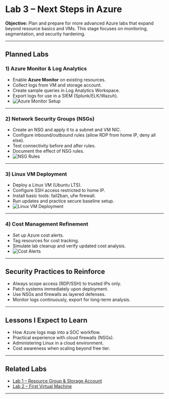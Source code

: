 # Lab 3 – Next Steps in Azure

**Objective:** Plan and prepare for more advanced Azure labs that expand beyond resource basics and VMs. This stage focuses on monitoring, segmentation, and security hardening.

---

## Planned Labs

### 1) Azure Monitor & Log Analytics
- Enable **Azure Monitor** on existing resources.
- Collect logs from VM and storage account.
- Create sample queries in Log Analytics Workspace.
- Export logs for use in a SIEM (Splunk/ELK/Wazuh).
- ![Azure Monitor Setup](artifacts/screenshots/azure-monitor.png)

---

### 2) Network Security Groups (NSGs)
- Create an NSG and apply it to a subnet and VM NIC.
- Configure inbound/outbound rules (allow RDP from home IP, deny all else).
- Test connectivity before and after rules.
- Document the effect of NSG rules.
- ![NSG Rules](artifacts/screenshots/nsg-rules.png)

---

### 3) Linux VM Deployment
- Deploy a Linux VM (Ubuntu LTS).
- Configure SSH access restricted to home IP.
- Install basic tools: fail2ban, ufw firewall.
- Run updates and practice secure baseline setup.
- ![Linux VM Deployment](artifacts/screenshots/linux-vm.png)

---

### 4) Cost Management Refinement
- Set up Azure cost alerts.
- Tag resources for cost tracking.
- Simulate lab cleanup and verify updated cost analysis.
- ![Cost Alerts](artifacts/screenshots/cost-alerts.png)

---

## Security Practices to Reinforce
- Always scope access (RDP/SSH) to trusted IPs only.
- Patch systems immediately upon deployment.
- Use NSGs and firewalls as layered defenses.
- Monitor logs continuously, export for long-term analysis.

---

## Lessons I Expect to Learn
- How Azure logs map into a SOC workflow.
- Practical experience with cloud firewalls (NSGs).
- Administering Linux in a cloud environment.
- Cost awareness when scaling beyond free tier.

---

## Related Labs
- [Lab 1 – Resource Group & Storage Account](../lab1-resource-group-storage/README.md)
- [Lab 2 – First Virtual Machine](../lab2-first-vm/README.md)

---
